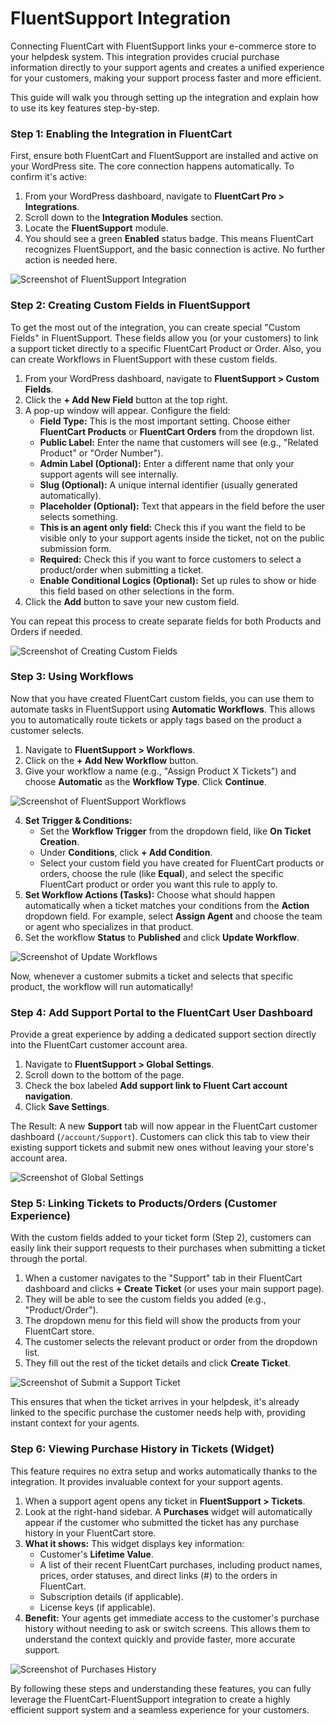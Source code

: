 # FluentSupport Integration

Connecting FluentCart with FluentSupport links your e-commerce store to your helpdesk system. This integration provides crucial purchase information directly to your support agents and creates a unified experience for your customers, making your support process faster and more efficient.

This guide will walk you through setting up the integration and explain how to use its key features step-by-step.

### Step 1: Enabling the Integration in FluentCart

First, ensure both FluentCart and FluentSupport are installed and active on your WordPress site. The core connection happens automatically. To confirm it's active:

1.  From your WordPress dashboard, navigate to **FluentCart Pro > Integrations**.
2.  Scroll down to the **Integration Modules** section.
3.  Locate the **FluentSupport** module.
4.  You should see a green **Enabled** status badge. This means FluentCart recognizes FluentSupport, and the basic connection is active. No further action is needed here.

![Screenshot of FluentSupport Integration](/images/integrations/fluentsupport-integration/enabling-the-integration.webp)

### Step 2: Creating Custom Fields in FluentSupport

To get the most out of the integration, you can create special "Custom Fields" in FluentSupport. These fields allow you (or your customers) to link a support ticket directly to a specific FluentCart Product or Order. Also, you can create Workflows in FluentSupport with these custom fields.

1.  From your WordPress dashboard, navigate to **FluentSupport > Custom Fields**.
2.  Click the **+ Add New Field** button at the top right.
3.  A pop-up window will appear. Configure the field:
    * **Field Type:** This is the most important setting. Choose either **FluentCart Products** or **FluentCart Orders** from the dropdown list.
    * **Public Label:** Enter the name that customers will see (e.g., "Related Product" or "Order Number").
    * **Admin Label (Optional):** Enter a different name that only your support agents will see internally.
    * **Slug (Optional):** A unique internal identifier (usually generated automatically).
    * **Placeholder (Optional):** Text that appears in the field before the user selects something.
    * **This is an agent only field:** Check this if you want the field to be visible only to your support agents inside the ticket, not on the public submission form.
    * **Required:** Check this if you want to force customers to select a product/order when submitting a ticket.
    * **Enable Conditional Logics (Optional):** Set up rules to show or hide this field based on other selections in the form.
4.  Click the **Add** button to save your new custom field.

You can repeat this process to create separate fields for both Products and Orders if needed.

![Screenshot of Creating Custom Fields](/images/integrations/fluentsupport-integration/creating-custom-field.gif)

### Step 3: Using Workflows

Now that you have created FluentCart custom fields, you can use them to automate tasks in FluentSupport using **Automatic Workflows**. This allows you to automatically route tickets or apply tags based on the product a customer selects.

1.  Navigate to **FluentSupport > Workflows**.
2.  Click on the **+ Add New Workflow** button.
3.  Give your workflow a name (e.g., "Assign Product X Tickets") and choose **Automatic** as the **Workflow Type**. Click **Continue**.

![Screenshot of FluentSupport Workflows](/images/integrations/fluentsupport-integration/add-new-workflow.webp)

4.  **Set Trigger & Conditions:**
    * Set the **Workflow Trigger** from the dropdown field, like **On Ticket Creation**.
    * Under **Conditions**, click **+ Add Condition**.
    * Select your custom field you have created for FluentCart products or orders, choose the rule (like **Equal**), and select the specific FluentCart product or order you want this rule to apply to.
5.  **Set Workflow Actions (Tasks):** Choose what should happen automatically when a ticket matches your conditions from the **Action** dropdown field. For example, select **Assign Agent** and choose the team or agent who specializes in that product.
6.  Set the workflow **Status** to **Published** and click **Update Workflow**.

![Screenshot of Update Workflows](/images/integrations/fluentsupport-integration/update-workflow.webp)

Now, whenever a customer submits a ticket and selects that specific product, the workflow will run automatically!

### Step 4: Add Support Portal to the FluentCart User Dashboard

Provide a great experience by adding a dedicated support section directly into the FluentCart customer account area.

1.  Navigate to **FluentSupport > Global Settings**.
2.  Scroll down to the bottom of the page.
3.  Check the box labeled **Add support link to Fluent Cart account navigation**.
4.  Click **Save Settings**.

The Result: A new **Support** tab will now appear in the FluentCart customer dashboard (`/account/Support`). Customers can click this tab to view their existing support tickets and submit new ones without leaving your store's account area.

![Screenshot of Global Settings](/images/integrations/fluentsupport-integration/add-support-link-in-cart.webp)

### Step 5: Linking Tickets to Products/Orders (Customer Experience)

With the custom fields added to your ticket form (Step 2), customers can easily link their support requests to their purchases when submitting a ticket through the portal.

1.  When a customer navigates to the "Support" tab in their FluentCart dashboard and clicks **+ Create Ticket** (or uses your main support page).
2.  They will be able to see the custom fields you added (e.g., "Product/Order").
3.  The dropdown menu for this field will show the products from your FluentCart store.
4.  The customer selects the relevant product or order from the dropdown list.
5.  They fill out the rest of the ticket details and click **Create Ticket**.

![Screenshot of Submit a Support Ticket](/images/integrations/fluentsupport-integration/submit-a-support-ticket.webp)

This ensures that when the ticket arrives in your helpdesk, it's already linked to the specific purchase the customer needs help with, providing instant context for your agents.

### Step 6: Viewing Purchase History in Tickets (Widget)

This feature requires no extra setup and works automatically thanks to the integration. It provides invaluable context for your support agents.

1.  When a support agent opens any ticket in **FluentSupport > Tickets**.
2.  Look at the right-hand sidebar. A **Purchases** widget will automatically appear if the customer who submitted the ticket has any purchase history in your FluentCart store.
3.  **What it shows:** This widget displays key information:
    * Customer's **Lifetime Value**.
    * A list of their recent FluentCart purchases, including product names, prices, order statuses, and direct links (#) to the orders in FluentCart.
    * Subscription details (if applicable).
    * License keys (if applicable).
4.  **Benefit:** Your agents get immediate access to the customer's purchase history without needing to ask or switch screens. This allows them to understand the context quickly and provide faster, more accurate support.

![Screenshot of Purchases History](/images/integrations/fluentsupport-integration/purchases-widget.webp)

By following these steps and understanding these features, you can fully leverage the FluentCart-FluentSupport integration to create a highly efficient support system and a seamless experience for your customers.